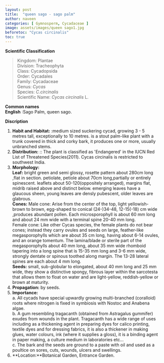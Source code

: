 ```yaml
---
layout: post
title:  "queen sago - sago palm"
author: naveen
categories: [ Gymnosperm, Cycadaceae ]
image: assets/images/queen sago1.jpg
beforetoc: "Cycas circinalis"
toc: true
---
```


**Scientific Classification**  
>Kingdom:			Plantae  
>Division:			Tracheophyta  
>Class:				Cycadopsida  
>Order:				Cycadales  
>Family:			Cycadaceae  
>Genus:				*Cycas*  
>Species:			*C.circinalis*  
>Scientific Name:	*Cycas circinalis* L.  
  
**Common names**  
**English** :Sago Palm, queen sago.  
  
**Discription**  
1. **Habit and Habitat:** :medium sized suckering cycad, growing 3 - 5 metres tall, exceptionally to 10 metres. is a stout palm-like plant with a trunk covered in thick and corky bark, it produces one or more, usually unbranched stems.  
2. **Distribution:** :: The plant is classified as 'Endangered' in the IUCN Red List of Threatened Species(2011). Cycas circinalis is restricted to southwest India.  
3. **Morphology:**  
**Leaf:** bright green and semi glossy, rosette pattern about 280cm long ,flat in section. petiolate, petiole about 70cm long,partially or entirely spinescent. leaflets about 50-120(oppositely arranged), margins flat, midrib raised above and distinct below. emerging leaves have a glaucous sheen, young leaves are densly pubescent, older leaves are glabrous.   
**Cones:** Male cone: Arise from the center of the top, light yellowish-brown to brown, egg-shaped to conical (24-)34-48, 12-15(-18) cm wide ,produces abundant pollen. Each microsporophyll is about 60 mm long and about 24 mm wide with a terminal spine 20-40 mm long.  
Female cone: Like other Cycas species, the female plants do not bear cones; instead they carry ovules and seeds on large, feather-like megasporophylls which are about 35 cm long, having about 6-14 ovules, and an orange tomentum. The lamina/blade or sterile part of the megasporophylls about 40 mm long, about 35 mm wide rhomboid tapering into a long spine that is 15-35 mm long and 3-6 mm wide, strongly dentate or spinous toothed along margin. The 13-28 lateral spines are each about 4 mm long.  
**Seeds:** small, sub-globular to elongated, about 40 mm long and 25 mm wide, they show a distinctive spongy, fibrous layer within the sarcotesta that allows them to float on water and are light-yellow, reddish-yellow or brown at maturity.  
4. **Propagation:** by seeds.  
5. **Importance:**  
a. All cycads have special upwardly growing multi-branched (coralloid) roots where nitrogen is fixed in symbiosis with Nostoc and Anabena algae.  
b. A gum resembling tragacanth (obtained from Astragalus gummifer) exudes from wounds in the plant. Tragacanth has a wide range of uses including as a thickening agent in preparing dyes for calico printing, textile dyes and for dressing fabrics, it is also a thickener in making glues, water colours, ink (where it supplies a gloss), it is a binding agent in paper making, a culture medium in laboratories etc…  
c. The bark and the seeds are ground to a paste with oil and used as a poultice on sores, cuts, wounds, ulcers and swellings.  
6. **Location:**Botanical Garden, Entrance Garden.  

